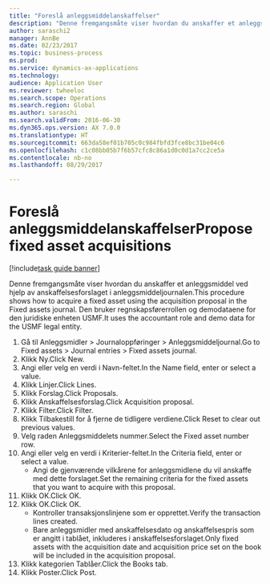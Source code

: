 ```yaml
--- 
title: "Foreslå anleggsmiddelanskaffelser"
description: "Denne fremgangsmåte viser hvordan du anskaffer et anleggsmiddel ved hjelp av anskaffelsesforslaget i anleggsmiddeljournalen."
author: saraschi2
manager: AnnBe
ms.date: 02/23/2017
ms.topic: business-process
ms.prod: 
ms.service: dynamics-ax-applications
ms.technology: 
audience: Application User
ms.reviewer: twheeloc
ms.search.scope: Operations
ms.search.region: Global
ms.author: saraschi
ms.search.validFrom: 2016-06-30
ms.dyn365.ops.version: AX 7.0.0
ms.translationtype: HT
ms.sourcegitcommit: 663da58ef01b705c0c984fbfd3fce8bc31be04c6
ms.openlocfilehash: c1c08bb05b7f6b57cfc8c86a1d0c0d1a7cc2ce5a
ms.contentlocale: nb-no
ms.lasthandoff: 08/29/2017

---
```

# <a name="propose-fixed-asset-acquisitions"></a><span data-ttu-id="d0a56-103">Foreslå anleggsmiddelanskaffelser</span><span class="sxs-lookup"><span data-stu-id="d0a56-103">Propose fixed asset acquisitions</span></span>

[!include[task guide banner](../../includes/task-guide-banner.md)]

<span data-ttu-id="d0a56-104">Denne fremgangsmåte viser hvordan du anskaffer et anleggsmiddel ved hjelp av anskaffelsesforslaget i anleggsmiddeljournalen.</span><span class="sxs-lookup"><span data-stu-id="d0a56-104">This procedure shows how to acquire a fixed asset using the acquisition proposal in the Fixed assets journal.</span></span> <span data-ttu-id="d0a56-105">Den bruker regnskapsførerrollen og demodataene for den juridiske enheten USMF.</span><span class="sxs-lookup"><span data-stu-id="d0a56-105">It uses the accountant role and demo data for the USMF legal entity.</span></span>

1. <span data-ttu-id="d0a56-106">Gå til Anleggsmidler > Journaloppføringer > Anleggsmiddeljournal.</span><span class="sxs-lookup"><span data-stu-id="d0a56-106">Go to Fixed assets > Journal entries > Fixed assets journal.</span></span>
2. <span data-ttu-id="d0a56-107">Klikk Ny.</span><span class="sxs-lookup"><span data-stu-id="d0a56-107">Click New.</span></span>
3. <span data-ttu-id="d0a56-108">Angi eller velg en verdi i Navn-feltet.</span><span class="sxs-lookup"><span data-stu-id="d0a56-108">In the Name field, enter or select a value.</span></span>
4. <span data-ttu-id="d0a56-109">Klikk Linjer.</span><span class="sxs-lookup"><span data-stu-id="d0a56-109">Click Lines.</span></span>
5. <span data-ttu-id="d0a56-110">Klikk Forslag.</span><span class="sxs-lookup"><span data-stu-id="d0a56-110">Click Proposals.</span></span>
6. <span data-ttu-id="d0a56-111">Klikk Anskaffelsesforslag.</span><span class="sxs-lookup"><span data-stu-id="d0a56-111">Click Acquisition proposal.</span></span>
7. <span data-ttu-id="d0a56-112">Klikk Filter.</span><span class="sxs-lookup"><span data-stu-id="d0a56-112">Click Filter.</span></span>
8. <span data-ttu-id="d0a56-113">Klikk Tilbakestill for å fjerne de tidligere verdiene.</span><span class="sxs-lookup"><span data-stu-id="d0a56-113">Click Reset to clear out previous values.</span></span>
9. <span data-ttu-id="d0a56-114">Velg raden Anleggsmiddelets nummer.</span><span class="sxs-lookup"><span data-stu-id="d0a56-114">Select the Fixed asset number row.</span></span>
10. <span data-ttu-id="d0a56-115">Angi eller velg en verdi i Kriterier-feltet.</span><span class="sxs-lookup"><span data-stu-id="d0a56-115">In the Criteria field, enter or select a value.</span></span>
    * <span data-ttu-id="d0a56-116">Angi de gjenværende vilkårene for anleggsmidlene du vil anskaffe med dette forslaget.</span><span class="sxs-lookup"><span data-stu-id="d0a56-116">Set the remaining criteria for the fixed assets that you want to acquire with this proposal.</span></span>  
11. <span data-ttu-id="d0a56-117">Klikk OK.</span><span class="sxs-lookup"><span data-stu-id="d0a56-117">Click OK.</span></span>
12. <span data-ttu-id="d0a56-118">Klikk OK.</span><span class="sxs-lookup"><span data-stu-id="d0a56-118">Click OK.</span></span>
    * <span data-ttu-id="d0a56-119">Kontroller transaksjonslinjene som er opprettet.</span><span class="sxs-lookup"><span data-stu-id="d0a56-119">Verify the transaction lines created.</span></span>  
    * <span data-ttu-id="d0a56-120">Bare anleggsmidler med anskaffelsesdato og anskaffelsespris som er angitt i tablået, inkluderes i anskaffelsesforslaget.</span><span class="sxs-lookup"><span data-stu-id="d0a56-120">Only fixed assets with the acquisition date and acquisition price set on the book will be included in the acquisition proposal.</span></span>  
13. <span data-ttu-id="d0a56-121">Klikk kategorien Tablåer.</span><span class="sxs-lookup"><span data-stu-id="d0a56-121">Click the Books tab.</span></span>
14. <span data-ttu-id="d0a56-122">Klikk Poster.</span><span class="sxs-lookup"><span data-stu-id="d0a56-122">Click Post.</span></span>



